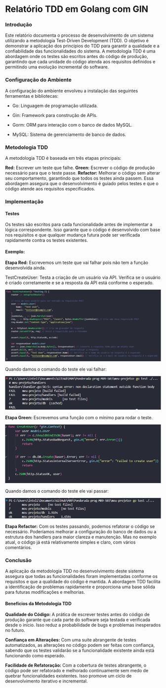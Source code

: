 # Relatório TDD em Golang com GIN

### Introdução

Este relatório documenta o processo de desenvolvimento de um sistema utilizando a metodologia Test-Driven Development (TDD). O objetivo é demonstrar a aplicação dos princípios do TDD para garantir a qualidade e a confiabilidade das funcionalidades do sistema. A metodologia TDD é uma abordagem onde os testes são escritos antes do código de produção, garantindo que cada unidade do código atenda aos requisitos definidos e permitindo uma evolução incremental do software.

### Configuração do Ambiente
A configuração do ambiente envolveu a instalação das seguintes ferramentas e bibliotecas:

- Go: Linguagem de programação utilizada.

- Gin: Framework para construção de APIs.

- Gorm: ORM para interação com o banco de dados MySQL.

- MySQL: Sistema de gerenciamento de banco de dados.

### Metodologia TDD

A metodologia TDD é baseada em três etapas principais:

**Red:** Escrever um teste que falhe.
**Green:** Escrever o código de produção necessário para que o teste passe.
**Refactor:** Melhorar o código sem alterar seu comportamento, garantindo que todos os testes ainda passem.
Essa abordagem assegura que o desenvolvimento é guiado pelos testes e que o código atende aos requisitos especificados.

### Implementação
#### Testes

Os testes são escritos para cada funcionalidade antes de implementar a lógica correspondente. Isso garante que o código é desenvolvido com base nos requisitos e que qualquer mudança futura pode ser verificada rapidamente contra os testes existentes.

#### Exemplo:

**Etapa Red:** Escrevemos um teste que vai falhar pois não tem a função desenvolvida ainda.

TestCreateUser: Testa a criação de um usuário via API. Verifica se o usuário é criado corretamente e se a resposta da API está conforme o esperado.

![alt text](meu-projeto/imgs/teste-handler.png)

Quando damos o comando do teste ele vai falhar:

![alt text](meu-projeto/imgs/execucao-falha-handler.png)

**Etapa Green:** Escrevemos uma função com o mínimo para rodar o teste.

![alt text](meu-projeto/imgs/funcao-minima-handler.png)

Quando damos o comando do teste ele vai passar:

![alt text](meu-projeto/imgs/teste-passando.png)

**Etapa Refactor:** Com os testes passando, podemos refatorar o código se necessário. Poderíamos melhorar a configuração do banco de dados ou a estrutura dos handlers para maior clareza e manutenção. Mas no exemplo atual, o código já está relativamente simples e claro, com vários comentários.

### Conclusão
A aplicação da metodologia TDD no desenvolvimento deste sistema assegura que todas as funcionalidades foram implementadas conforme os requisitos e que a qualidade do código é mantida. A abordagem TDD facilita a identificação de problemas rapidamente e proporciona uma base sólida para futuras modificações e melhorias.

#### Benefícios da Metodologia TDD

**Qualidade do Código:** A prática de escrever testes antes do código de produção garante que cada parte do software seja testada e verificada desde o início. Isso reduz a probabilidade de bugs e problemas inesperados no futuro.

**Confiança em Alterações:** Com uma suite abrangente de testes automatizados, as alterações no código podem ser feitas com confiança, sabendo que os testes validarão se a funcionalidade existente ainda está funcionando como esperado.

**Facilidade de Refatoração:** Com a cobertura de testes abrangente, o código pode ser refatorado e melhorado continuamente sem medo de quebrar funcionalidades existentes. Isso promove um ciclo de desenvolvimento iterativo e incremental.